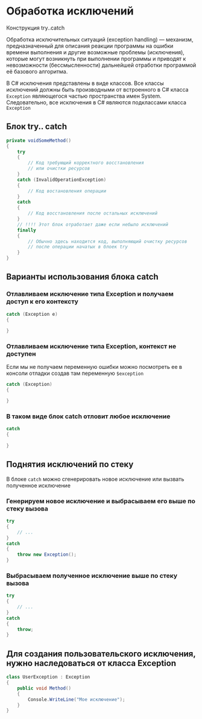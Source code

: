 # Обработка исключений

Конструкция try..catch

Обработка исключительных ситуаций (exception handling) — механизм, предназначенный для описания реакции программы на ошибки времени выполнения и другие возможные проблемы (исключения), которые могут возникнуть при выполнении программы и приводят к невозможности (бессмысленности) дальнейшей отработки программой её базового алгоритма.  

В С# исключения представлены в виде классов. Все классы исключений должны быть производными от встроенного в С# класса `Exception` являющегося частью пространства имен System. Следовательно, все исключения в C# являются подклассами класса `Exception`

## Блок try.. catch

```c#
private voidSomeMethod()
{
    try
    {
        // Код требующий корректного восстановления
        // или очистки ресурсов
    }
    catch (InvalidOperationException)
    {
        // Код востановления операции        
    }
    catch
    {
        // Код восстановления после остальных исключений
    }
    // !!!! Этот блок отработает даже если небыло исключений
    finally
    {
        // Обычно здесь находится код, выполняющий очистку ресурсов
        // после операции начатых в блоек try        
    }
}
```

## Варианты использования блока catch

### Отлавливаем исключение типа Exception и получаем доступ к его контексту

```c#
catch (Exception e)
{
       
}
```

### Отлавливаем исключение типа Exception, контекст не доступен

Если мы не получаем переменную ошибки можно посмотреть ее в консоли отладки создав там переменную `$exception`

```c#
catch (Exception)
{

}
```

### В таком виде блок catch отловит любое исключение

```c#
catch
{
       
}
```

## Поднятия исключений по стеку

В блоке `catch` можно сгенерировать новое исключение или вызвать полученное исключение

### Генерируем новое исключение и выбрасываем его выше по стеку вызова

```c#
try
{
    // ...
}
catch
{
    throw new Exception();
}
```

### Выбрасываем полученное исключение выше по стеку вызова

```c#
try
{
    // ...
}
catch
{
    throw;
}
```

## Для создания пользовательского исключения, нужно наследоваться от класса Exception

```c#
class UserException : Exception
{
    public void Method()
    {
        Console.WriteLine("Мое исключение");
    }
}
```
